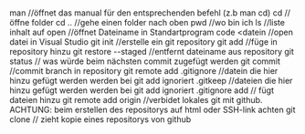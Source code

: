 #

man <befehl> //öffnet das manual für den entsprechenden befehl (z.b man cd)
cd <folder> //öffne folder
cd .. //gehe einen folder nach oben
pwd //wo bin ich
ls //liste inhalt auf
open <dateiname> //öffnet Dateiname in Standartprogram
code <datein<me> //open datei in Visual Studio
git init //erstelle ein git repository
git add //füge in repository hinzu
git restore --staged <dateiname> //entfernt dateiname aus repository
git status // was würde beim nächsten commit zugefügt werden
git commit //commit branch in repository
git remote add
.gitignore //datein die hier hinzu gefügt werden werden bei git add ignoriert
.gitkeep //dateien die hier hinzu gefügt werden werden bei git add ignoriert
.gitignore add // fügt dateien hinzu
git remote add origin <adresse> //verbidet lokales git mit github. ACHTUNG: beim erstellen des repositorys auf html oder SSH-link achten
git clone <adresse> // zieht kopie eines repositorys von github
